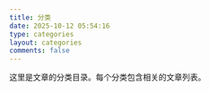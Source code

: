 ```yaml
---
title: 分类
date: 2025-10-12 05:54:16
type: categories
layout: categories
comments: false
---
```


这里是文章的分类目录。每个分类包含相关的文章列表。